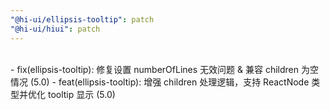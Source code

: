```yaml
---
"@hi-ui/ellipsis-tooltip": patch
"@hi-ui/hiui": patch
---
```


<br>
- fix(ellipsis-tooltip): 修复设置 numberOfLines 无效问题 & 兼容 children 为空情况 (5.0)
- feat(ellipsis-tooltip): 增强 children 处理逻辑，支持 ReactNode 类型并优化 tooltip 显示 (5.0)
